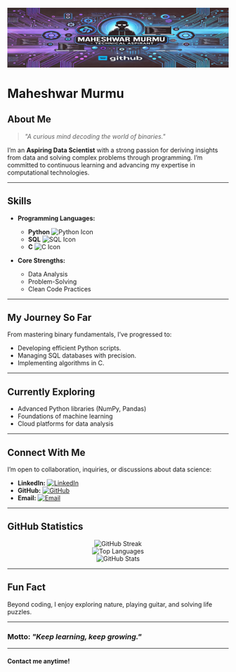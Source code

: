 ![GitHub Banner](https://github.com/maheshwar-murmu/Assets-for-cotent/blob/0da34d5cfa6346da22379c1ce33832405d019856/imresizer-1734093993901.jpg)

# Maheshwar Murmu

## About Me

> _"A curious mind decoding the world of binaries."_

I’m an **Aspiring Data Scientist** with a strong passion for deriving insights from data and solving complex problems through programming. I’m committed to continuous learning and advancing my expertise in computational technologies.

---

## Skills

- **Programming Languages:**  
  - **Python** ![Python Icon](https://img.icons8.com/color/48/000000/python--v1.png)  
  - **SQL** ![SQL Icon](https://img.icons8.com/color/48/000000/database.png)  
  - **C** ![C Icon](https://img.icons8.com/color/48/000000/c-programming.png)  

- **Core Strengths:**  
  - Data Analysis  
  - Problem-Solving  
  - Clean Code Practices  

---

## My Journey So Far

From mastering binary fundamentals, I’ve progressed to:  
- Developing efficient Python scripts.  
- Managing SQL databases with precision.  
- Implementing algorithms in C.  

---

## Currently Exploring

- Advanced Python libraries (NumPy, Pandas)  
- Foundations of machine learning  
- Cloud platforms for data analysis  

---

## Connect With Me

I’m open to collaboration, inquiries, or discussions about data science:  

- **LinkedIn:** [![LinkedIn](https://img.icons8.com/color/48/000000/linkedin-circled--v1.png)](https://www.linkedin.com/in/maheshwar-murmu-5234b22b8)  
- **GitHub:** [![GitHub](https://img.icons8.com/material-outlined/48/000000/github.png)](https://github.com/maheshwar-murmu)  
- **Email:** [![Email](https://img.icons8.com/color/48/000000/gmail--v1.png)](mailto:maheshwar2005murmu@gmail.com)  

---

## GitHub Statistics  

<div align="center">
  
  ![GitHub Streak](https://streak-stats.demolab.com?user=maheshwar-murmu&theme=radical&hide_border=true&date_format=M%20j[,Y])  
  ![Top Languages](https://github-readme-stats.vercel.app/api/top-langs/?username=maheshwar-murmu&layout=compact&langs_count=6&theme=radical&hide_border=true)  
  ![GitHub Stats](https://github-readme-stats.vercel.app/api?username=maheshwar-murmu&show_icons=true&count_private=true&theme=radical&hide_border=true)  

</div>

---

## Fun Fact

Beyond coding, I enjoy exploring nature, playing guitar, and solving life puzzles.

---

### Motto: _"Keep learning, keep growing."_

---

#### Contact me anytime!
